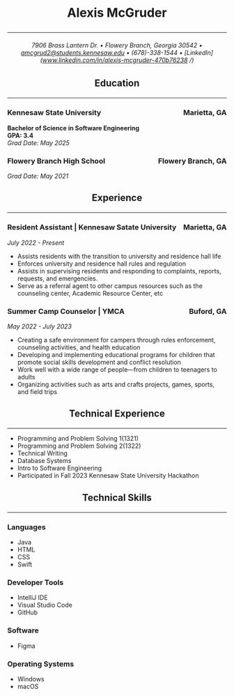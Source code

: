 # <p style="text-align: center;">Alexis McGruder</p>
___


###### <p style="text-align: center;"> 7906 Brass Lantern Dr. • Flowery Branch, Georgia 30542 • amcgrud2@students.kennesaw.edu • (678)-338-1544 • [LinkedIn](www.linkedin.com/in/alexis-mcgruder-470b76238 /)</p>

## <p style="text-align: center;"> Education </p>

---
### Kennesaw State University <span style="float: right;">Marietta, GA
**Bachelor of Science in Software Engineering**  
**GPA: 3.4**   
*Grad Date: May 2025*

### Flowery Branch High School <span style="float: right;">Flowery Branch, GA
*Grad Date: May 2021*



## <p style="text-align: center;"> Experience </p>

---
### **Resident Assistant | Kennesaw Satate University <span style="float: right;">Marietta, GA**
*July 2022 - Present*

- Assists residents with the transition to university and residence hall life
- Enforces university and residence hall rules and regulation
- Assists in supervising residents and responding to complaints, reports,
  requests, and emergencies.
- Serve as a referral agent to other campus resources such as the counseling
  center, Academic Resource Center, etc

### **Summer Camp Counselor | YMCA <span style="float: right;">Buford, GA**
*May 2022 - July 2023*

- Creating a safe environment for campers through rules enforcement, counseling activities, and health education
- Developing and implementing educational programs for children that promote social skills development and conflict resolution
- Work well with a wide range of people—from children to teenagers to adults
- Organizing activities such as arts and crafts projects, games, sports, and field
  trips
## <p style="text-align: center;"> Technical Experience </p>

---
- Programming and Problem Solving 1(1321)
- Programming and Problem Solving 2(1322)
- Technical Writing
- Database Systems
- Intro to Software Engineering
- Participated in Fall 2023 Kennesaw State University Hackathon
## <p style="text-align: center;"> Technical Skills </p>

---
### Languages
- Java
- HTML
- CSS
- Swift
### Developer Tools
- IntelliJ IDE
- Visual Studio Code
- GitHub
### Software
- Figma
### Operating Systems
- Windows
- macOS                     
